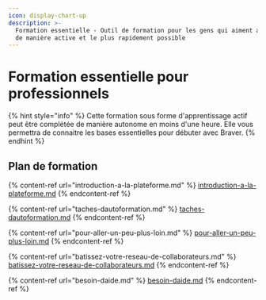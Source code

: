 ```yaml
---
icon: display-chart-up
description: >-
  Formation essentielle - Outil de formation pour les gens qui aiment apprendre
  de manière active et le plus rapidement possible
---
```


# Formation essentielle pour professionnels

{% hint style="info" %}
Cette formation sous forme d'apprentissage actif peut être complétée de manière autonome en moins d'une heure. Elle vous permettra de connaitre les bases essentielles pour débuter avec Braver.
{% endhint %}

## Plan de formation

{% content-ref url="introduction-a-la-plateforme.md" %}
[introduction-a-la-plateforme.md](introduction-a-la-plateforme.md)
{% endcontent-ref %}

{% content-ref url="taches-dautoformation.md" %}
[taches-dautoformation.md](taches-dautoformation.md)
{% endcontent-ref %}

{% content-ref url="pour-aller-un-peu-plus-loin.md" %}
[pour-aller-un-peu-plus-loin.md](pour-aller-un-peu-plus-loin.md)
{% endcontent-ref %}

{% content-ref url="batissez-votre-reseau-de-collaborateurs.md" %}
[batissez-votre-reseau-de-collaborateurs.md](batissez-votre-reseau-de-collaborateurs.md)
{% endcontent-ref %}

{% content-ref url="besoin-daide.md" %}
[besoin-daide.md](besoin-daide.md)
{% endcontent-ref %}
